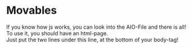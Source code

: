 # Movables
If you know how js works, you can look into the AIO-File and there is all!
<br/>
To use it, you should have an html-page.
<br/>
Just put the two lines under this line, at the bottom of your body-tag!
<br/>
<br/>
<script src="https://raw.githubusercontent.com/CuzImBisonratte/Movables/main/main.js?token=AL63QYLIL3HX3UBQ5FMBULDAHDEOG">
<br/>
<style src="https://raw.githubusercontent.com/CuzImBisonratte/Movables/main/style.css?token=AL63QYK4YJX5TVOFKGFNZPDAHDEQM"></style>
<br/>
  <br/>
<br/>
=====LOCAL=STORED=SCRIPTS=====
<br/>
  <br/>
<br/>
If you want to have the Scripts locally, just go into both files and copy all to your files OR download the Repo and use the files!

